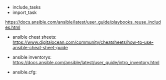 * include_tasks
* import_task

https://docs.ansible.com/ansible/latest/user_guide/playbooks_reuse_includes.html

* ansible cheat sheets:
   https://www.digitalocean.com/community/cheatsheets/how-to-use-ansible-cheat-sheet-guide

* ansible inventorys:
     https://docs.ansible.com/ansible/latest/user_guide/intro_inventory.html

* ansible.cfg:
    